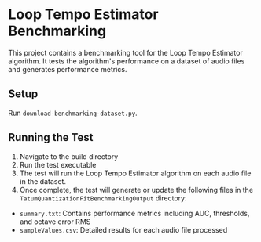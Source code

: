 # Loop Tempo Estimator Benchmarking

This project contains a benchmarking tool for the Loop Tempo Estimator algorithm. It tests the algorithm's performance on a dataset of audio files and generates performance metrics.

## Setup

Run `download-benchmarking-dataset.py`.

## Running the Test

1. Navigate to the build directory
2. Run the test executable
3. The test will run the Loop Tempo Estimator algorithm on each audio file in the dataset.
4. Once complete, the test will generate or update the following files in the `TatumQuantizationFitBenchmarkingOutput` directory:
- `summary.txt`: Contains performance metrics including AUC, thresholds, and octave error RMS
- `sampleValues.csv`: Detailed results for each audio file processed